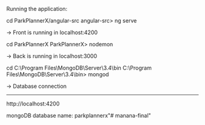 Running the application:

cd ParkPlannerX/angular-src
angular-src> ng serve

-> Front is running in localhost:4200


cd ParkPlannerX
ParkPlannerX> nodemon

-> Back is running in localhost:3000


cd C:\Program Files\MongoDB\Server\3.4\bin
C:\Program Files\MongoDB\Server\3.4\bin> mongod

-> Database connection

------------
http://localhost:4200

mongoDB database name: parkplannerx"# manana-final" 
